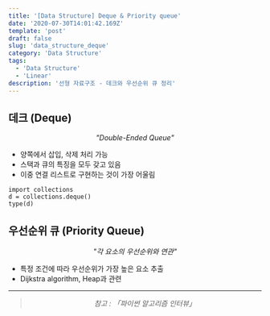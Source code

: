 ```yaml
---
title: '[Data Structure] Deque & Priority queue'
date: '2020-07-30T14:01:42.169Z'
template: 'post'
draft: false
slug: 'data_structure_deque'
category: 'Data Structure'
tags:
  - 'Data Structure'
  - 'Linear'
description: '선형 자료구조 - 데크와 우선순위 큐 정리'
---
```


## 데크 (Deque)

<center><i>"Double-Ended Queue"</i></center>

- 양쪽에서 삽입, 삭제 처리 가능
- 스택과 큐의 특징을 모두 갖고 있음
- 이중 연결 리스트로 구현하는 것이 가장 어울림

```{.python}
import collections
d = collections.deque()
type(d)
```

## 우선순위 큐 (Priority Queue)

<center><i>"각 요소의 우선순위와 연관"</i></center>

- 특정 조건에 따라 우선순위가 가장 높은 요소 추출
- Dijkstra algorithm, Heap과 관련

<hr>

> <center><i>참고 : 「파이썬 알고리즘 인터뷰」</i></center>
